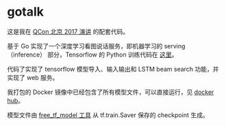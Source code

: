 # gotalk

这是我在 [QCon 北京 2017 演讲](http://2017.qconbeijing.com/presentation/872) 的配套代码。

基于 Go 实现了一个深度学习看图说话服务，即机器学习的 serving（inference） 部分，Tensorflow 的 Python 训练代码在 [这里](https://github.com/tensorflow/models/tree/master/im2txt)。

代码了实现了 tensorflow 模型导入、输入输出和 LSTM beam search 功能，并实现了 web 服务。

我打包的 Docker 镜像中已经包含了所有模型文件，可以直接运行，见 [docker hub](https://hub.docker.com/r/unmerged/gotalk/)。

模型文件由 [free_tf_model 工具](https://github.com/huichen/freeze_tf_model) 从 tf.train.Saver 保存的 checkpoint 生成。
